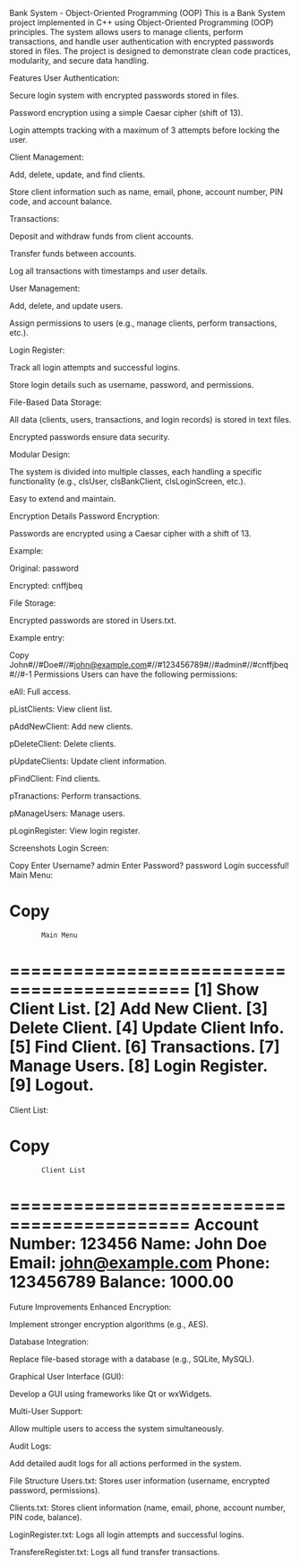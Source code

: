 Bank System - Object-Oriented Programming (OOP)
This is a Bank System project implemented in C++ using Object-Oriented Programming (OOP) principles. The system allows users to manage clients, perform transactions, and handle user authentication with encrypted passwords stored in files. The project is designed to demonstrate clean code practices, modularity, and secure data handling.

Features
User Authentication:

Secure login system with encrypted passwords stored in files.

Password encryption using a simple Caesar cipher (shift of 13).

Login attempts tracking with a maximum of 3 attempts before locking the user.

Client Management:

Add, delete, update, and find clients.

Store client information such as name, email, phone, account number, PIN code, and account balance.

Transactions:

Deposit and withdraw funds from client accounts.

Transfer funds between accounts.

Log all transactions with timestamps and user details.

User Management:

Add, delete, and update users.

Assign permissions to users (e.g., manage clients, perform transactions, etc.).

Login Register:

Track all login attempts and successful logins.

Store login details such as username, password, and permissions.

File-Based Data Storage:

All data (clients, users, transactions, and login records) is stored in text files.

Encrypted passwords ensure data security.

Modular Design:

The system is divided into multiple classes, each handling a specific functionality (e.g., clsUser, clsBankClient, clsLoginScreen, etc.).

Easy to extend and maintain.

Encryption Details
Password Encryption:

Passwords are encrypted using a Caesar cipher with a shift of 13.

Example:

Original: password

Encrypted: cnffjbeq

File Storage:

Encrypted passwords are stored in Users.txt.

Example entry:

Copy
John#//#Doe#//#john@example.com#//#123456789#//#admin#//#cnffjbeq#//#-1
Permissions
Users can have the following permissions:

eAll: Full access.

pListClients: View client list.

pAddNewClient: Add new clients.

pDeleteClient: Delete clients.

pUpdateClients: Update client information.

pFindClient: Find clients.

pTranactions: Perform transactions.

pManageUsers: Manage users.

pLoginRegister: View login register.

Screenshots
Login Screen:

Copy
Enter Username? admin
Enter Password? password
Login successful!
Main Menu:

Copy
===========================================
            Main Menu
===========================================
[1] Show Client List.
[2] Add New Client.
[3] Delete Client.
[4] Update Client Info.
[5] Find Client.
[6] Transactions.
[7] Manage Users.
[8] Login Register.
[9] Logout.
===========================================
Client List:

Copy
===========================================
            Client List
===========================================
Account Number: 123456
Name: John Doe
Email: john@example.com
Phone: 123456789
Balance: 1000.00
===========================================
Future Improvements
Enhanced Encryption:

Implement stronger encryption algorithms (e.g., AES).

Database Integration:

Replace file-based storage with a database (e.g., SQLite, MySQL).

Graphical User Interface (GUI):

Develop a GUI using frameworks like Qt or wxWidgets.

Multi-User Support:

Allow multiple users to access the system simultaneously.

Audit Logs:

Add detailed audit logs for all actions performed in the system.

File Structure
Users.txt: Stores user information (username, encrypted password, permissions).

Clients.txt: Stores client information (name, email, phone, account number, PIN code, balance).

LoginRegister.txt: Logs all login attempts and successful logins.

TransfereRegister.txt: Logs all fund transfer transactions.
